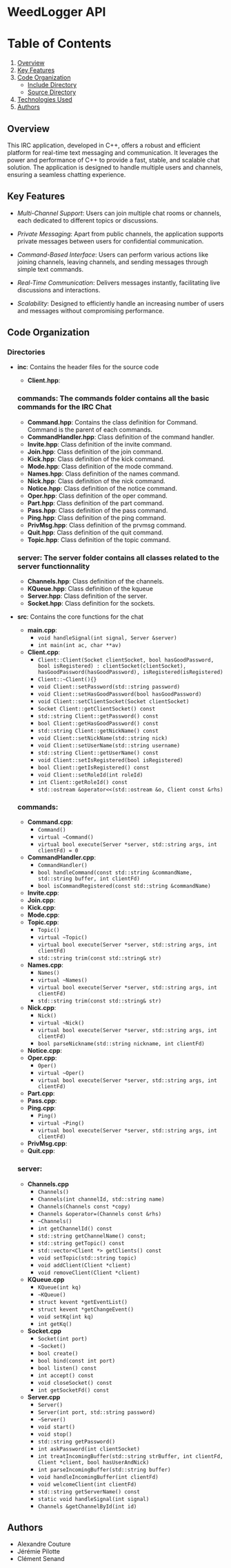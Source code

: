 # WeedLogger API

# Table of Contents

1. [Overview](#overview)
2. [Key Features](#key-features)
3. [Code Organization](#code-organization)
    - [Include Directory](#root-directory)
    - [Source Directory](#directories)
4. [Technologies Used](#technologies-used)
5. [Authors](#authors)

## Overview

This IRC application, developed in C++, offers a robust and efficient platform for real-time text messaging and communication. It leverages the power and performance of C++ to provide a fast, stable, and scalable chat solution. The application is designed to handle multiple users and channels, ensuring a seamless chatting experience.

## Key Features

- *Multi-Channel Support*: Users can join multiple chat rooms or channels, each dedicated to different topics or discussions.

- *Private Messaging*: Apart from public channels, the application supports private messages between users for confidential communication.

- *Command-Based Interface*: Users can perform various actions like joining channels, leaving channels, and sending messages through simple text commands.

- *Real-Time Communication*: Delivers messages instantly, facilitating live discussions and interactions.

- *Scalability*: Designed to efficiently handle an increasing number of users and messages without compromising performance.

## Code Organization

### Directories

- **inc**: Contains the header files for the source code
    - **Client.hpp**:
    ### **commands**: The commands folder contains all the basic commands for the IRC Chat
     - **Command.hpp**: Contains the class definition for Command. Command is the parent of each commands.
     - **CommandHandler.hpp**: Class definition of the command handler.
     - **Invite.hpp**: Class definition of the invite command.
     - **Join.hpp**: Class definition of the join command.
     - **Kick.hpp**: Class definition of the kick command.
     - **Mode.hpp**: Class definition of the mode command.
     - **Names.hpp**: Class definition of the names command.
     - **Nick.hpp**: Class definition of the nick command.
     - **Notice.hpp**: Class definition of the notice command.
     - **Oper.hpp**: Class definition of the oper command.
     - **Part.hpp**: Class definition of the part command.
     - **Pass.hpp**: Class definition of the pass command.
     - **Ping.hpp**: Class definition of the ping command.
     - **PrivMsg.hpp**: Class definition of the prvmsg command.
     - **Quit.hpp**: Class definition of the quit command.
     - **Topic.hpp**: Class definition of the topic command.

    ### **server**: The server folder contains all classes related to the server functionnality
    - **Channels.hpp**: Class definition of the channels.
    - **KQueue.hpp**: Class definition of the kqueue
    - **Server.hpp**: Class definition of the server.
    - **Socket.hpp**: Class definition for the sockets.


- **src**: Contains the core functions for the chat
    - **main.cpp**:
        - ```void handleSignal(int signal, Server &server)```
        - ```int main(int ac, char **av)```
    - **Client.cpp**:
        - ```Client::Client(Socket clientSocket, bool hasGoodPassword, bool isRegistered) : clientSocket(clientSocket), hasGoodPassword(hasGoodPassword), isRegistered(isRegistered)```
        - ```Client::~Client(){}```
        - ```void Client::setPassword(std::string password)```
        - ```void Client::setHasGoodPassword(bool hasGoodPassword)```
        - ```void Client::setClientSocket(Socket clientSocket)```
        - ```Socket Client::getClientSocket() const```
        - ```std::string Client::getPassword() const```
        - ```bool Client::getHasGoodPassword() const```
        - ```std::string Client::getNickName() const```
        - ```void Client::setNickName(std::string nick)```
        - ```void Client::setUserName(std::string username)```
        - ```std::string Client::getUserName() const```
        - ```void Client::setIsRegistered(bool isRegistered)```
        - ```bool Client::getIsRegistered() const```
        - ```void Client::setRoleId(int roleId)```
        - ```int Client::getRoleId() const```
        - ```std::ostream &operator<<(std::ostream &o, Client const &rhs)```

    ### **commands**:
     - **Command.cpp**:
        - ```Command()```
        - ```virtual ~Command()```
        - ```virtual bool execute(Server *server, std::string args, int clientFd) = 0```
     - **CommandHandler.cpp**:
        - ```CommandHandler()```
        - ```bool handleCommand(const std::string &commandName, std::string buffer, int clientFd)```
        - ```bool isCommandRegistered(const std::string &commandName)```
     - **Invite.cpp**:
     - **Join.cpp**:
     - **Kick.cpp**:
     - **Mode.cpp**:
     - **Topic.cpp**:
         - ```Topic()```
         - ```virtual ~Topic()```
         - ```virtual bool execute(Server *server, std::string args, int clientFd)```
         - ```std::string trim(const std::string& str)```
     - **Names.cpp**:
         - ```Names()```
         - ```virtual ~Names()```
         - ```virtual bool execute(Server *server, std::string args, int clientFd)```
         - ```std::string trim(const std::string& str)```
     - **Nick.cpp**:
        - ```Nick()```
        - ```virtual ~Nick()```
        - ```virtual bool execute(Server *server, std::string args, int clientFd)```
        - ```bool parseNickname(std::string nickname, int clientFd)```
     - **Notice.cpp**:
     - **Oper.cpp**:
        - ```Oper()```
        - ```virtual ~Oper()```
        - ```virtual bool execute(Server *server, std::string args, int clientFd)```
     - **Part.cpp**:
     - **Pass.cpp**:
     - **Ping.cpp**:
        - ```Ping()```
        - ```virtual ~Ping()```
        - ```virtual bool execute(Server *server, std::string args, int clientFd)```
     - **PrivMsg.cpp**:
     - **Quit.cpp**:
    ### **server**:
    - **Channels.cpp**
        - ```Channels()```
        - ```Channels(int channelId, std::string name)```
        - ```Channels(Channels const *copy) ```
        - ```Channels &operator=(Channels const &rhs)```
        - ```~Channels()```
        - ```int getChannelId() const```
        - ```std::string getChannelName() const;```
        - ```std::string getTopic() const```
        - ```std::vector<Client *> getClients() const```
        - ```void setTopic(std::string topic)```
        - ```void addClient(Client *client)```
        - ```void removeClient(Client *client)```
    - **KQueue.cpp**
        - ```KQueue(int kq)```
        - ```~KQueue()```
        - ```struct kevent *getEventList()```
        - ```struct kevent *getChangeEvent()```
        - ```void setKq(int kq)```
        - ```int getKq()```
    - **Socket.cpp**
        - ```Socket(int port)```
        - ```~Socket()```
        - ```bool create()```
        - ```bool bind(const int port)```
        - ```bool listen() const```
        - ```int accept() const```
        - ```void closeSocket() const```
        - ```int getSocketFd() const```
    - **Server.cpp**
        - ```Server()```
        - ```Server(int port, std::string password)```
        - ```~Server()```
        - ```void start()```
        - ```void stop()```
        - ```std::string getPassword()```
        - ```int askPassword(int clientSocket)```
        - ```int treatIncomingBuffer(std::string strBuffer, int clientFd, Client *client, bool hasUserAndNick)```
        - ```int parseIncomingBuffer(std::string buffer)```
        - ```void handleIncomingBuffer(int clientFd)```
        - ```void welcomeClient(int clientFd)```
        - ```std::string getServerName() const```
        - ```static void handleSignal(int signal)```
        - ```Channels &getChannelById(int id)```
       


## Authors

- Alexandre Couture
- Jérémie Pilotte
- Clément Senand
